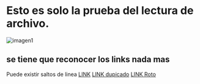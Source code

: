 # Esto es solo la prueba del lectura de archivo.

![imagen1](https://encrypted-tbn0.gstatic.com/images?q=tbn%3AANd9GcT-LeAj-rGcmVe0nxDnmIBBkJiuBynxyAACSvArUcrNg1F1zCWR&usqp=CAU)

## se tiene que reconocer los links nada mas

Puede existir saltos de linea
[LINK](https://rogerdudler.github.io/git-guide/index.es.html)
[LINK dupicado](https://rogerdudler.github.io/git-guide/index.es.html)
[LINK Roto](https://rodudler.github.io/git-guide/index.es.html)

